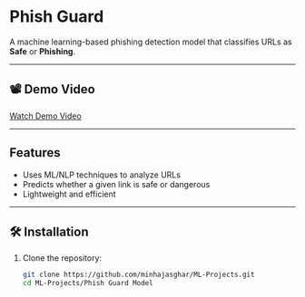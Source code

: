 # Phish Guard

A machine learning-based phishing detection model that classifies URLs as **Safe** or **Phishing**.

---

## 📽️ Demo Video

[Watch Demo Video](https://drive.google.com/file/d/1vMg8YcY-4pFM5mBELgIp_9ezr0-1m0uj/view?usp=drive_link)

---

## Features

- Uses ML/NLP techniques to analyze URLs
- Predicts whether a given link is safe or dangerous
- Lightweight and efficient

---

## 🛠️ Installation

1. Clone the repository:
   ```bash
   git clone https://github.com/minhajasghar/ML-Projects.git
   cd ML-Projects/Phish Guard Model
